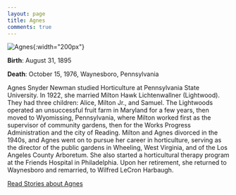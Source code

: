 ```yaml
---
layout: page
title: Agnes
comments: true
---
```


![Agnes]({{site.baseurl}}/assets/images/agnes.jpg){:width="200px"} 

**Birth**: August 31, 1895

**Death**: October 15, 1976, Waynesboro, Pennsylvania

Agnes Snyder Newman studied Horticulture at Pennsylvania State University. In 1922, she married Milton Hawk Lichtenwallner (Lightwood). They had three children: Alice, Milton Jr., and Samuel. The Lightwoods operated an unsuccessful fruit farm in Maryland for a few years, then moved to Wyomissing, Pennsylvania, where Milton worked first as the supervisor of community gardens, then for the Works Progress Administration and the city of Reading. Milton and Agnes divorced in the 1940s, and Agnes went on to pursue her career in horticulture, serving as the director of the public gardens in Wheeling, West Virginia, and of the Los Angeles County Arboretum. She also started a horticultural therapy program at the Friends Hospital in Philadelphia. Upon her retirement, she returned to Waynesboro and remarried, to Wilfred LeCron Harbaugh.

[Read Stories about Agnes]({{site.baseurl}}/category/agnes)